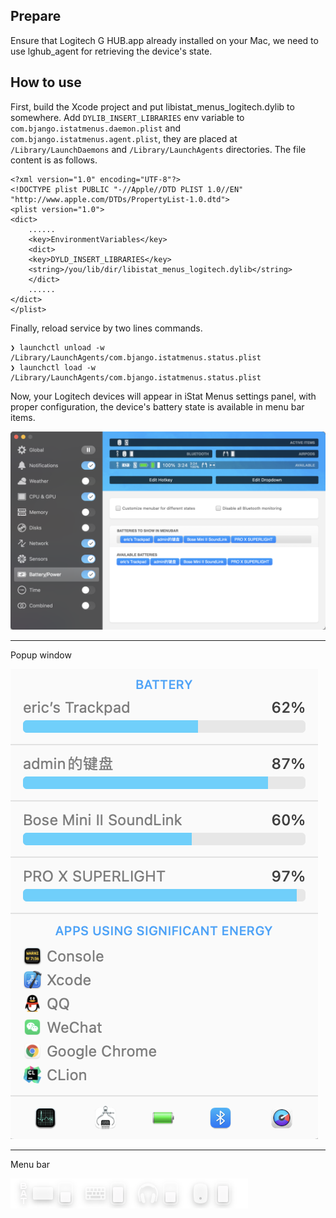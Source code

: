 ## Prepare
Ensure that Logitech G HUB.app already installed on your Mac, we need to use lghub_agent for retrieving the device's state.

## How to use
First, build the Xcode project and put libistat_menus_logitech.dylib to somewhere.
Add `DYLIB_INSERT_LIBRARIES` env variable to `com.bjango.istatmenus.daemon.plist` and `com.bjango.istatmenus.agent.plist`, they are placed at `/Library/LaunchDaemons` and `/Library/LaunchAgents` directories. The file content is as follows.
```
<?xml version="1.0" encoding="UTF-8"?>
<!DOCTYPE plist PUBLIC "-//Apple//DTD PLIST 1.0//EN" "http://www.apple.com/DTDs/PropertyList-1.0.dtd">
<plist version="1.0">
<dict>
    ......
    <key>EnvironmentVariables</key>
    <dict>
	<key>DYLD_INSERT_LIBRARIES</key>
	<string>/you/lib/dir/libistat_menus_logitech.dylib</string>
    </dict>
    ......
</dict>
</plist>
```
Finally, reload service by two lines commands.
```
❯ launchctl unload -w /Library/LaunchAgents/com.bjango.istatmenus.status.plist
❯ launchctl load -w /Library/LaunchAgents/com.bjango.istatmenus.status.plist
```
Now, your Logitech devices will appear in iStat Menus settings panel, with proper configuration, the device's battery state is available in menu bar items.

![alt tag](https://raw.githubusercontent.com/rainyx/istat_menus_logitech/main/resources/1.png)


----------
Popup window

![alt tag](https://raw.githubusercontent.com/rainyx/istat_menus_logitech/main/resources/2.png)


----------
Menu bar

![alt tag](https://raw.githubusercontent.com/rainyx/istat_menus_logitech/main/resources/3.png)


